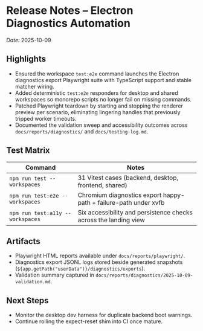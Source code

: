 # Release Notes – Electron Diagnostics Automation

_Date:_ 2025-10-09

## Highlights

- Ensured the workspace `test:e2e` command launches the Electron diagnostics export Playwright suite with TypeScript support and stable matcher wiring.
- Added deterministic `test:e2e` responders for desktop and shared workspaces so monorepo scripts no longer fail on missing commands.
- Patched Playwright teardown by starting and stopping the renderer preview per scenario, eliminating lingering handles that previously tripped worker timeouts.
- Documented the validation sweep and accessibility outcomes across `docs/reports/diagnostics/` and `docs/testing-log.md`.

## Test Matrix

| Command | Notes |
| --- | --- |
| `npm run test --workspaces` | 31 Vitest cases (backend, desktop, frontend, shared) | 
| `npm run test:e2e --workspaces` | Chromium diagnostics export happy-path + failure-path under xvfb |
| `npm run test:a11y --workspaces` | Six accessibility and persistence checks across the landing view |

## Artifacts

- Playwright HTML reports available under `docs/reports/playwright/`.
- Diagnostics export JSONL logs stored beside generated snapshots (`${app.getPath("userData")}/diagnostics/exports`).
- Validation summary captured in `docs/reports/diagnostics/2025-10-09-validation.md`.

## Next Steps

- Monitor the desktop dev harness for duplicate backend boot warnings.
- Continue rolling the expect-reset shim into CI once mature.
